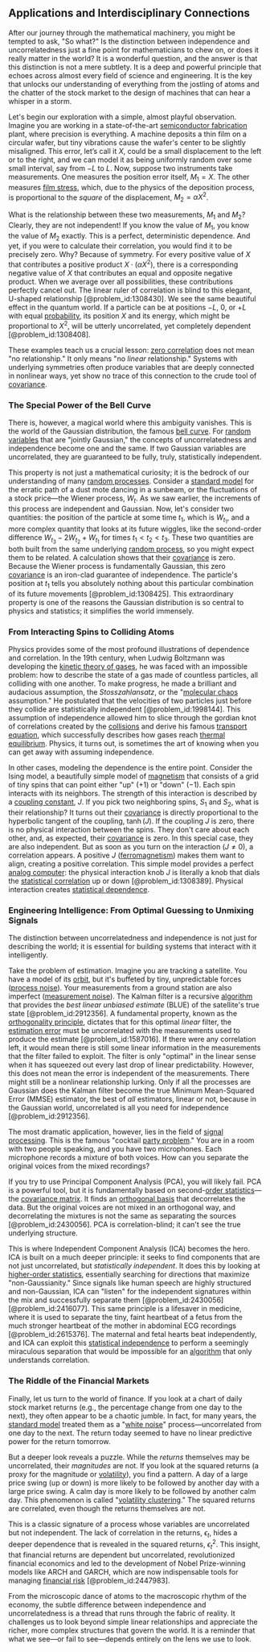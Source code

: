 ## Applications and Interdisciplinary Connections

After our journey through the mathematical machinery, you might be tempted to ask, "So what?" Is the distinction between independence and uncorrelatedness just a fine point for mathematicians to chew on, or does it really matter in the world? It is a wonderful question, and the answer is that this distinction is not a mere subtlety. It is a deep and powerful principle that echoes across almost every field of science and engineering. It is the key that unlocks our understanding of everything from the jostling of atoms and the chatter of the stock market to the design of machines that can hear a whisper in a storm.

Let's begin our exploration with a simple, almost playful observation. Imagine you are working in a state-of-the-art [semiconductor fabrication](@article_id:186889) plant, where precision is everything. A machine deposits a thin film on a circular wafer, but tiny vibrations cause the wafer's center to be slightly misaligned. This error, let’s call it $X$, could be a small displacement to the left or to the right, and we can model it as being uniformly random over some small interval, say from $-L$ to $L$. Now, suppose two instruments take measurements. One measures the position error itself, $M_1 = X$. The other measures [film stress](@article_id:191813), which, due to the physics of the deposition process, is proportional to the *square* of the displacement, $M_2 = \alpha X^2$.

What is the relationship between these two measurements, $M_1$ and $M_2$? Clearly, they are not independent! If you know the value of $M_1$, you know the value of $M_2$ exactly. This is a perfect, deterministic dependence. And yet, if you were to calculate their correlation, you would find it to be precisely zero. Why? Because of symmetry. For every positive value of $X$ that contributes a positive product $X \cdot (\alpha X^2)$, there is a corresponding negative value of $X$ that contributes an equal and opposite negative product. When we average over all possibilities, these contributions perfectly cancel out. The linear ruler of correlation is blind to this elegant, U-shaped relationship [@problem_id:1308430]. We see the same beautiful effect in the quantum world. If a particle can be at positions $-L$, $0$, or $+L$ with equal [probability](@article_id:263106), its position $X$ and its energy, which might be proportional to $X^2$, will be utterly uncorrelated, yet completely dependent [@problem_id:1308408].

These examples teach us a crucial lesson: [zero correlation](@article_id:269647) does not mean "no relationship." It only means "no *linear* relationship." Systems with underlying symmetries often produce variables that are deeply connected in nonlinear ways, yet show no trace of this connection to the crude tool of [covariance](@article_id:151388).

### The Special Power of the Bell Curve

There is, however, a magical world where this ambiguity vanishes. This is the world of the Gaussian distribution, the famous [bell curve](@article_id:150323). For [random variables](@article_id:142345) that are "jointly Gaussian," the concepts of uncorrelatedness and independence become one and the same. If two Gaussian variables are uncorrelated, they are guaranteed to be fully, truly, statistically independent.

This property is not just a mathematical curiosity; it is the bedrock of our understanding of many [random processes](@article_id:267993). Consider a [standard model](@article_id:136930) for the erratic path of a dust mote dancing in a sunbeam, or the fluctuations of a stock price—the Wiener process, $W_t$. As we saw earlier, the increments of this process are independent and Gaussian. Now, let's consider two quantities: the position of the particle at some time $t_1$, which is $W_{t_1}$, and a more complex quantity that looks at its future wiggles, like the second-order difference $W_{t_3} - 2W_{t_2} + W_{t_1}$ for times $t_1 \lt t_2 \lt t_3$. These two quantities are both built from the same underlying [random process](@article_id:269111), so you might expect them to be related. A calculation shows that their [covariance](@article_id:151388) is zero. Because the Wiener process is fundamentally Gaussian, this zero [covariance](@article_id:151388) is an iron-clad guarantee of independence. The particle's position at $t_1$ tells you absolutely nothing about this particular combination of its future movements [@problem_id:1308425]. This extraordinary property is one of the reasons the Gaussian distribution is so central to physics and statistics; it simplifies the world immensely.

### From Interacting Spins to Colliding Atoms

Physics provides some of the most profound illustrations of dependence and correlation. In the 19th century, when Ludwig Boltzmann was developing the [kinetic theory of gases](@article_id:140049), he was faced with an impossible problem: how to describe the state of a gas made of countless particles, all colliding with one another. To make progress, he made a brilliant and audacious assumption, the *Stosszahlansatz*, or the "[molecular chaos](@article_id:151597) assumption." He postulated that the velocities of two particles just before they collide are statistically independent [@problem_id:1998144]. This assumption of independence allowed him to slice through the gordian knot of correlations created by the [collisions](@article_id:169389) and derive his famous [transport equation](@article_id:173787), which successfully describes how gases reach [thermal equilibrium](@article_id:141199). Physics, it turns out, is sometimes the art of knowing when you can get away with assuming independence.

In other cases, modeling the dependence is the entire point. Consider the Ising model, a beautifully simple model of [magnetism](@article_id:144732) that consists of a grid of tiny spins that can point either "up" ($+1$) or "down" ($-1$). Each spin interacts with its neighbors. The strength of this interaction is described by a [coupling constant](@article_id:160185), $J$. If you pick two neighboring spins, $S_1$ and $S_2$, what is their relationship? It turns out their [covariance](@article_id:151388) is directly proportional to the hyperbolic tangent of the coupling, $\tanh(J)$. If the coupling $J$ is zero, there is no physical interaction between the spins. They don't care about each other, and, as expected, their [covariance](@article_id:151388) is zero. In this special case, they are also independent. But as soon as you turn on the interaction ($J \neq 0$), a correlation appears. A positive $J$ ([ferromagnetism](@article_id:136762)) makes them want to align, creating a positive correlation. This simple model provides a perfect [analog computer](@article_id:264363): the physical interaction knob $J$ is literally a knob that dials the [statistical correlation](@article_id:199707) up or down [@problem_id:1308389]. Physical interaction creates [statistical dependence](@article_id:267058).

### Engineering Intelligence: From Optimal Guessing to Unmixing Signals

The distinction between uncorrelatedness and independence is not just for describing the world; it is essential for building systems that interact with it intelligently.

Take the problem of estimation. Imagine you are tracking a satellite. You have a model of its [orbit](@article_id:136657), but it's buffeted by tiny, unpredictable forces ([process noise](@article_id:270150)). Your measurements from a ground station are also imperfect ([measurement noise](@article_id:274744)). The Kalman filter is a recursive [algorithm](@article_id:267625) that provides the *best linear unbiased estimate* (BLUE) of the satellite's true state [@problem_id:2912356]. A fundamental property, known as the [orthogonality principle](@article_id:194685), dictates that for this optimal *linear* filter, the [estimation error](@article_id:263396) must be uncorrelated with the measurements used to produce the estimate [@problem_id:1587016]. If there were any correlation left, it would mean there is still some linear information in the measurements that the filter failed to exploit. The filter is only "optimal" in the linear sense when it has squeezed out every last drop of linear predictability. However, this does not mean the error is independent of the measurements. There might still be a nonlinear relationship lurking. Only if all the processes are Gaussian does the Kalman filter become the true Minimum Mean-Squared Error (MMSE) estimator, the best of *all* estimators, linear or not, because in the Gaussian world, uncorrelated is all you need for independence [@problem_id:2912356].

The most dramatic application, however, lies in the field of [signal processing](@article_id:146173). This is the famous "cocktail [party problem](@article_id:264035)." You are in a room with two people speaking, and you have two microphones. Each microphone records a mixture of both voices. How can you separate the original voices from the mixed recordings?

If you try to use Principal Component Analysis (PCA), you will likely fail. PCA is a powerful tool, but it is fundamentally based on second-[order statistics](@article_id:266155)—the [covariance matrix](@article_id:138661). It finds an [orthogonal basis](@article_id:263530) that decorrelates the data. But the original voices are not mixed in an orthogonal way, and decorrelating the mixtures is not the same as separating the sources [@problem_id:2430056]. PCA is correlation-blind; it can't see the true underlying structure.

This is where Independent Component Analysis (ICA) becomes the hero. ICA is built on a much deeper principle: it seeks to find components that are not just uncorrelated, but *statistically independent*. It does this by looking at [higher-order statistics](@article_id:192855), essentially searching for directions that maximize "non-Gaussianity." Since signals like human speech are highly structured and non-Gaussian, ICA can "listen" for the independent signatures within the mix and successfully separate them [@problem_id:2430056] [@problem_id:2416077]. This same principle is a lifesaver in medicine, where it is used to separate the tiny, faint heartbeat of a fetus from the much stronger heartbeat of the mother in abdominal ECG recordings [@problem_id:2615376]. The maternal and fetal hearts beat independently, and ICA can exploit this [statistical independence](@article_id:149806) to perform a seemingly miraculous separation that would be impossible for an [algorithm](@article_id:267625) that only understands correlation.

### The Riddle of the Financial Markets

Finally, let us turn to the world of finance. If you look at a chart of daily stock market returns (e.g., the percentage change from one day to the next), they often appear to be a chaotic jumble. In fact, for many years, the [standard model](@article_id:136930) treated them as a "[white noise](@article_id:144754)" process—uncorrelated from one day to the next. The return today seemed to have no linear predictive power for the return tomorrow.

But a deeper look reveals a puzzle. While the *returns* themselves may be uncorrelated, their *magnitudes* are not. If you look at the squared returns (a proxy for the magnitude or [volatility](@article_id:266358)), you find a pattern. A day of a large price swing (up or down) is more likely to be followed by another day with a large price swing. A calm day is more likely to be followed by another calm day. This phenomenon is called "[volatility clustering](@article_id:145181)." The squared returns are correlated, even though the returns themselves are not.

This is a classic signature of a process whose variables are uncorrelated but not independent. The lack of correlation in the returns, $\epsilon_t$, hides a deeper dependence that is revealed in the squared returns, $\epsilon_t^2$. This insight, that financial returns are dependent but uncorrelated, revolutionized financial economics and led to the development of Nobel Prize-winning models like ARCH and GARCH, which are now indispensable tools for managing [financial risk](@article_id:137603) [@problem_id:2447983].

From the microscopic dance of atoms to the macroscopic rhythm of the economy, the subtle difference between independence and uncorrelatedness is a thread that runs through the fabric of reality. It challenges us to look beyond simple linear relationships and appreciate the richer, more complex structures that govern the world. It is a reminder that what we see—or fail to see—depends entirely on the lens we use to look.